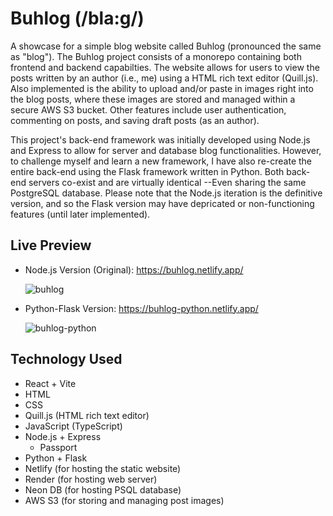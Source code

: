 # Buhlog (/bla:g/)

A showcase for a simple blog website called Buhlog (pronounced the same as "blog"). The Buhlog project consists of a monorepo containing both frontend and backend capabilties. The website allows for users to view the posts written by an author (i.e., me) using a HTML rich text editor (Quill.js). Also implemented is the ability to upload and/or paste in images right into the blog posts, where these images are stored and managed within a secure AWS S3 bucket. Other features include user authentication, commenting on posts, and saving draft posts (as an author).

This project's back-end framework was initially developed using Node.js and Express to allow for server and database blog functionalities. However, to challenge myself and learn a new framework, I have also re-create the entire back-end using the Flask framework written in Python. Both back-end servers co-exist and are virtually identical --Even sharing the same PostgreSQL database. Please note that the Node.js iteration is the definitive version, and so the Flask version may have depricated or non-functioning features (until later implemented).

## Live Preview

- Node.js Version (Original): https://buhlog.netlify.app/

  ![buhlog](https://github.com/user-attachments/assets/c5778387-390b-46e6-bcf9-831dd4042e14)

- Python-Flask Version: https://buhlog-python.netlify.app/

  ![buhlog-python](https://github.com/user-attachments/assets/b4c2c394-a85b-48d6-972a-2377bb4964ff)

## Technology Used

- React + Vite
- HTML
- CSS
- Quill.js (HTML rich text editor)
- JavaScript (TypeScript)
- Node.js + Express
  - Passport
- Python + Flask
- Netlify (for hosting the static website)
- Render (for hosting web server)
- Neon DB (for hosting PSQL database)
- AWS S3 (for storing and managing post images)
